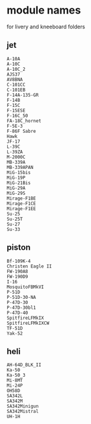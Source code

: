 # module names

for livery and kneeboard folders

## jet
    A-10A
    A-10C
    A-10C_2
    AJS37
    AV8BNA
    C-101CC
    C-101EB
    F-14A-135-GR
    F-14B
    F-15C
    F-15ESE
    F-16C_50
    FA-18C_hornet
    F-5E-3
    F-86F Sabre
    Hawk
    JF-17
    L-39C
    L-39ZA
    M-2000C
    MB-339A
    MB-339APAN
    MiG-15bis
    MiG-19P
    MiG-21Bis
    MiG-29A
    MiG-29S
    Mirage-F1BE
    Mirage-F1CE
    Mirage-F1EE
    Su-25
    Su-25T
    Su-27
    Su-33
  
## piston
    Bf-109K-4
    Christen Eagle II
    FW-190A8
    FW-190D9
    I-16
    MosquitoFBMkVI
    P-51D
    P-51D-30-NA
    P-47D-30
    P-47D-30bl1
    P-47D-40
    SpitfireLFMkIX
    SpitfireLFMkIXCW
    TF-51D
    Yak-52

## heli
    AH-64D_BLK_II
    Ka-50
    Ka-50_3
    Mi-8MT
    Mi-24P
    OH58D
    SA342L
    SA342M
    SA342Minigun
    SA342Mistral
    UH-1H
